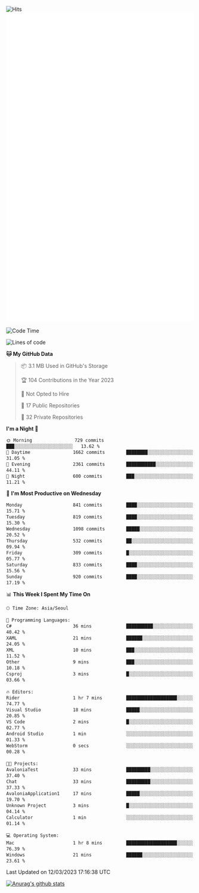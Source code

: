 ![Hits](https://hits.seeyoufarm.com/api/count/incr/badge.svg?url=https%3A%2F%2Fgithub.com%2Fkokose1234&count_bg=%2379C83D&title_bg=%23555555&icon=apple.svg&icon_color=%23E7E7E7&title=hits&edge_flat=false)
<br/>
![Metrics](https://github.com/kokose1234/kokose1234/blob/main/github-metrics.svg)

<!--START_SECTION:waka-->
![Code Time](http://img.shields.io/badge/Code%20Time-780%20hrs%2049%20mins-blue)

![Lines of code](https://img.shields.io/badge/From%20Hello%20World%20I%27ve%20Written-20.0%20million%20lines%20of%20code-blue)

**🐱 My GitHub Data** 

> 📦 3.1 MB Used in GitHub's Storage 
 > 
> 🏆 104 Contributions in the Year 2023
 > 
> 🚫 Not Opted to Hire
 > 
> 📜 17 Public Repositories 
 > 
> 🔑 32 Private Repositories 
 > 
**I'm a Night 🦉** 

```text
🌞 Morning                729 commits         ███░░░░░░░░░░░░░░░░░░░░░░   13.62 % 
🌆 Daytime                1662 commits        ████████░░░░░░░░░░░░░░░░░   31.05 % 
🌃 Evening                2361 commits        ███████████░░░░░░░░░░░░░░   44.11 % 
🌙 Night                  600 commits         ███░░░░░░░░░░░░░░░░░░░░░░   11.21 % 
```
📅 **I'm Most Productive on Wednesday** 

```text
Monday                   841 commits         ████░░░░░░░░░░░░░░░░░░░░░   15.71 % 
Tuesday                  819 commits         ████░░░░░░░░░░░░░░░░░░░░░   15.30 % 
Wednesday                1098 commits        █████░░░░░░░░░░░░░░░░░░░░   20.52 % 
Thursday                 532 commits         ██░░░░░░░░░░░░░░░░░░░░░░░   09.94 % 
Friday                   309 commits         █░░░░░░░░░░░░░░░░░░░░░░░░   05.77 % 
Saturday                 833 commits         ████░░░░░░░░░░░░░░░░░░░░░   15.56 % 
Sunday                   920 commits         ████░░░░░░░░░░░░░░░░░░░░░   17.19 % 
```


📊 **This Week I Spent My Time On** 

```text
🕑︎ Time Zone: Asia/Seoul

💬 Programming Languages: 
C#                       36 mins             ██████████░░░░░░░░░░░░░░░   40.42 % 
XAML                     21 mins             ██████░░░░░░░░░░░░░░░░░░░   24.05 % 
XML                      10 mins             ███░░░░░░░░░░░░░░░░░░░░░░   11.52 % 
Other                    9 mins              ███░░░░░░░░░░░░░░░░░░░░░░   10.18 % 
Csproj                   3 mins              █░░░░░░░░░░░░░░░░░░░░░░░░   03.66 % 

🔥 Editors: 
Rider                    1 hr 7 mins         ███████████████████░░░░░░   74.77 % 
Visual Studio            18 mins             █████░░░░░░░░░░░░░░░░░░░░   20.85 % 
VS Code                  2 mins              █░░░░░░░░░░░░░░░░░░░░░░░░   02.77 % 
Android Studio           1 min               ░░░░░░░░░░░░░░░░░░░░░░░░░   01.33 % 
WebStorm                 0 secs              ░░░░░░░░░░░░░░░░░░░░░░░░░   00.28 % 

🐱‍💻 Projects: 
AvaloniaTest             33 mins             █████████░░░░░░░░░░░░░░░░   37.40 % 
Chat                     33 mins             █████████░░░░░░░░░░░░░░░░   37.33 % 
AvaloniaApplication1     17 mins             █████░░░░░░░░░░░░░░░░░░░░   19.70 % 
Unknown Project          3 mins              █░░░░░░░░░░░░░░░░░░░░░░░░   04.14 % 
Calculator               1 min               ░░░░░░░░░░░░░░░░░░░░░░░░░   01.14 % 

💻 Operating System: 
Mac                      1 hr 8 mins         ███████████████████░░░░░░   76.39 % 
Windows                  21 mins             ██████░░░░░░░░░░░░░░░░░░░   23.61 % 
```


 Last Updated on 12/03/2023 17:16:38 UTC
<!--END_SECTION:waka-->

[![Anurag's github stats](https://github-readme-stats.vercel.app/api?username=kokose1234&theme=dracula)](https://github.com/anuraghazra/github-readme-stats)



	
